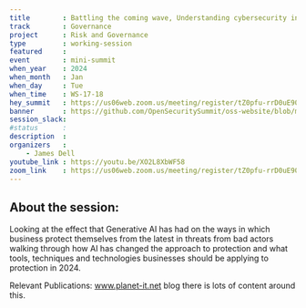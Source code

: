 ```yaml
---
title        : Battling the coming wave, Understanding cybersecurity in 2024
track        : Governance
project      : Risk and Governance
type         : working-session
featured     :
event        : mini-summit
when_year    : 2024
when_month   : Jan
when_day     : Tue
when_time    : WS-17-18
hey_summit   : https://us06web.zoom.us/meeting/register/tZ0pfu-rrD0uE90-MHAU41GuctStAaFxj3Fl
banner       : https://github.com/OpenSecuritySummit/oss-website/blob/main/content/sessions/2024/mini-summits/Jan/banners/Battling%20the%20coming%20wave.jpeg?raw=true
session_slack:
#status      : 
description  :
organizers   :
    - James Dell     
youtube_link : https://youtu.be/XO2L8XbWF58
zoom_link    : https://us06web.zoom.us/meeting/register/tZ0pfu-rrD0uE90-MHAU41GuctStAaFxj3Fl
---
```


## About the session:
Looking at the effect that Generative AI has had on the ways in which business protect themselves from the latest in threats from bad actors walking through how AI has changed the approach to protection and what tools, techniques and technologies businesses should be applying to protection in 2024.

Relevant Publications:
www.planet-it.net blog there is lots of content around this.

